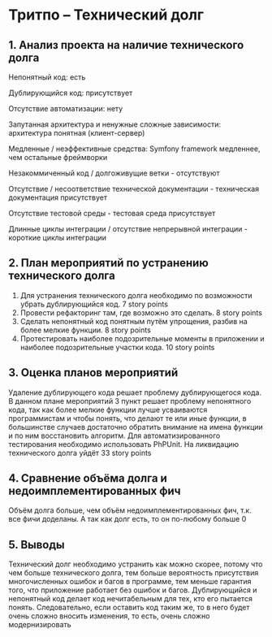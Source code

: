# Тритпо – Технический долг
## 1. Анализ проекта на наличие технического долга
Непонятный код: есть

Дублирующийся код: присутствует

Отсутствие автоматизации: нету

Запутанная архитектура и ненужные сложные зависимости: архитектура понятная (клиент-сервер)

Медленные / неэффективные средства: Symfony framework медленнее, чем остальные фреймворки

Незакоммиченный код / долгоживущие ветки - отсутствуют

Отсутствие / несоответствие технической документации - техническая документация присутствует

Отсутствие тестовой среды - тестовая среда присутствует

Длинные циклы интеграции / отсутствие непрерывной интеграции - короткие циклы интеграции

## 2. План мероприятий по устранению технического долга
1. Для устранения технического долга необходимо по возможности убрать дублирующийся код. 7 story points
2. Провести рефакторинг там, где возможно это сделать. 8 story points
3. Сделать непонятный код понятным путём упрощения, разбив на более мелкие функции. 8 story points
4. Протестировать наиболее подозрительные моменты в приложении и наиболее подозрительные участки кода. 10 story points
## 3. Оценка планов мероприятий
Удаление дублирующего кода решает проблему дублирующегося кода. В данном плане мероприятий 3 пункт решает проблему непонятного кода, так как более мелкие функции лучше усваиваются программистам и чтобы понять, что делают те или иные функции, в большинстве случаев достаточно обратить внимание на имена функции и по ним восстановить алгоритм. Для автоматизированного тестирования необходимо использовать PhPUnit. На ликвидацию технического долга уйдёт 33 story points
## 4. Сравнение объёма долга и недоимплементированных фич
Объём долга больше, чем объём недоимплементированных фич, т.к. все фичи доделаны. А так как долг есть, то он по-любому больше 0
## 5. Выводы
Технический долг необходимо устранить как можно скорее, потому что чем больше технического долга, тем больше вероятность присутствия многочисленных ошибок и багов в программе, тем меньше гарантия того, что приложение работает без ошибок и багов. Дублирующийся и непонятный код делает код нечитабельным для тех, кто его пытается понять. Следовательно, если оставить код таким же, то в него будет очень сложно вносить изменения, то есть, очень сложно модернизировать
